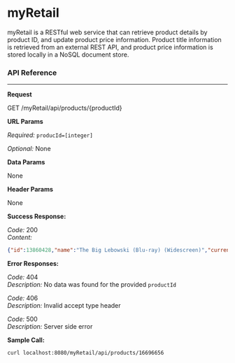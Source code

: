 # myRetail

myRetail is a RESTful web service that can retrieve product details by product ID, and update product price information. Product title information is retrieved from an external REST API, and product price information is stored locally in a NoSQL document store.

### API Reference
----

**Request**
  
  GET /myRetail/api/products/{productId}
  
**URL Params**

  *Required:*
  `producId=[integer]`

  *Optional:*
  None

**Data Params**

  None
  
**Header Params**

  None

**Success Response:**

  *Code:* 200 <br />
  *Content:*
    
  ```json
  {"id":13860428,"name":"The Big Lebowski (Blu-ray) (Widescreen)","current_price":{"value": 13.49,"currency_code":"USD"}}
  ```
**Error Responses:**

  *Code:* 404 <br />
  *Description:* No data was found for the provided `productId`

  *Code:* 406 <br />
  *Description:* Invalid accept type header
  
  *Code:* 500 <br />
  *Description:* Server side error

**Sample Call:**

  `curl localhost:8080/myRetail/api/products/16696656`
